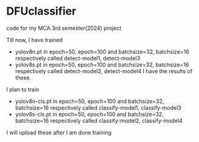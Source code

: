 # DFUclassifier
code for my MCA 3rd semester(2024) project

Till now, I have trained
- yolov8n.pt in epoch=50, epoch=100 and batchsize=32, batchsize=16 respectively called detect-model1, detect-model3
- yolov8s.pt in epoch=50, epoch=100 and batchsize=32, batchsize=16 respectively called detect-model2, detect-model4
I have the results of these.

I plan to train
- yolov8n-cls.pt in epoch=50, epoch=100 and batchsize=32, batchsize=16 respectively called classify-model1, classify-model3
- yolov8s-cls.pt in epoch=50, epoch=100 and batchsize=32, batchsize=16 respectively called classify-model2, classify-model4

I will upload these after I am done training
